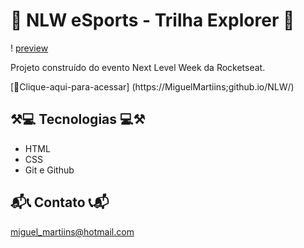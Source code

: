 # 🚀 NLW eSports - Trilha Explorer 🚀

! [preview](./.github/preview.png.png)

Projeto construído do evento Next Level Week da Rocketseat.

[🔗Clique-aqui-para-acessar] (https://MiguelMartiins;github.io/NLW/)
## ⚒️💻 Tecnologias 💻⚒️

- HTML
- CSS
- Git e Github

## 📬📞 Contato 📞📬

miguel_martiins@hotmail.com